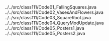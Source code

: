 ../../src/class111/Code01_FallingSquares.java
../../src/class111/Code02_VasesAndFlowers.java
../../src/class111/Code03_SquareRoot.java
../../src/class111/Code04_QueryModUpdate.java
../../src/class111/Code05_Posters1.java
../../src/class111/Code05_Posters2.java
